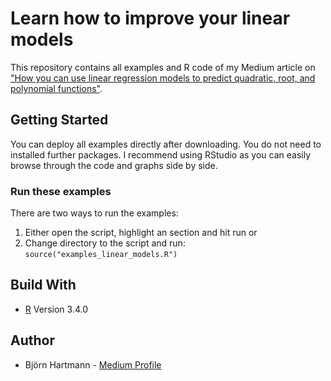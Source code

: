 # Learn how to improve your linear models
This repository contains all examples and R code of my Medium article on ["How you can use linear regression models to predict quadratic, root, and polynomial functions"](https://medium.freecodecamp.org/learn-how-to-improve-your-linear-models-8294bfa8a731).

## Getting Started
You can deploy all examples directly after downloading. You do not need to installed further packages. I recommend using RStudio as you can easily browse through the code and graphs side by side.

### Run these examples
There are two ways to run the examples:
1. Either open the script, highlight an section and hit run or
2. Change directory to the script and run: `source("examples_linear_models.R")`

## Build With
* [R](https://cran.r-project.org) Version 3.4.0

## Author
* Björn Hartmann - [Medium Profile](https://medium.com/@B..Hartmann)
